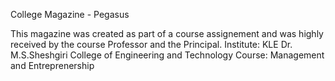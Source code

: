 College Magazine - Pegasus

This magazine was created as part of a course assignement and was highly received by the course Professor and the Principal.
Institute: KLE Dr. M.S.Sheshgiri College of Engineering and Technology
Course: Management and Entreprenership
